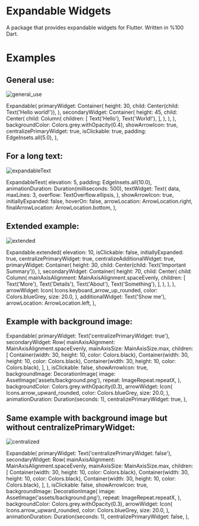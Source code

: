 <h1>Expandable Widgets</h1>
A package that provides expandable widgets for Flutter. Written in %100 Dart.

<h1> Examples </h1>
<h2> General use: </h2>

![general_use](https://user-images.githubusercontent.com/69001201/120908143-15d74b80-c670-11eb-81df-b3a5f83a99ac.gif)

Expandable(
 primaryWidget: Container(
   height: 30,
   child: Center(child: Text('Hello world!')),
 ),
 secondaryWidget: Container(
   height: 45,
   child: Center(
     child: Column(
       children: [
         Text('Hello'),
         Text('World!'),
       ],
     ),
   ),
 ),
 backgroundColor: Colors.grey.withOpacity(0.4),
 showArrowIcon: true,
 centralizePrimaryWidget: true,
 isClickable: true,
 padding: EdgeInsets.all(5.0),
),

<h2> For a long text: </h2>

![expandableText](https://user-images.githubusercontent.com/69001201/120908163-4ae39e00-c670-11eb-880d-c82e944931b2.gif)

ExpandableText(
 elevation: 5,
 padding: EdgeInsets.all(10.0),
 animationDuration: Duration(milliseconds: 500),
 textWidget: Text(
   data,
   maxLines: 3,
   overflow: TextOverflow.ellipsis,
 ),
 showArrowIcon: true,
 initiallyExpanded: false,
 hoverOn: false,
 arrowLocation: ArrowLocation.right,
 finalArrowLocation: ArrowLocation.bottom,
),

<h2> Extended example: </h2>

![extended](https://user-images.githubusercontent.com/69001201/120908186-87af9500-c670-11eb-8bef-b5ba7e424a08.gif)

Expandable.extended(
 elevation: 10,
 isClickable: false,
 initiallyExpanded: true,
 centralizePrimaryWidget: true,
 centralizeAdditionalWidget: true,
 primaryWidget: Container(
   height: 30,
   child: Center(child: Text('Important Summary')),
 ),
 secondaryWidget: Container(
   height: 70,
   child: Center(
     child: Column(
       mainAxisAlignment: MainAxisAlignment.spaceEvenly,
       children: [
         Text('More'),
         Text('Details'),
         Text('About'),
         Text('Something'),
       ],
     ),
   ),
 ),
 arrowWidget: Icon(
   Icons.keyboard_arrow_up_rounded,
   color: Colors.blueGrey,
   size: 20.0,
 ),
 additionalWidget: Text('Show me'),
 arrowLocation: ArrowLocation.left,
),
            
<h2> Example with background image: </h2>

Expandable(
 primaryWidget: Text('centralizePrimaryWidget: true'),
 secondaryWidget: Row(
   mainAxisAlignment: MainAxisAlignment.spaceEvenly,
   mainAxisSize: MainAxisSize.max,
   children: [
     Container(width: 30, height: 10, color: Colors.black),
     Container(width: 30, height: 10, color: Colors.black),
     Container(width: 30, height: 10, color: Colors.black),
   ],
 ),
 isClickable: false,
 showArrowIcon: true,
 backgroundImage: DecorationImage(
   image: AssetImage('assets/background.png'),
   repeat: ImageRepeat.repeatX,
 ),
 backgroundColor: Colors.grey.withOpacity(0.3),
 arrowWidget: Icon(
   Icons.arrow_upward_rounded,
   color: Colors.blueGrey,
   size: 20.0,
 ),
  animationDuration: Duration(seconds: 1),
  centralizePrimaryWidget: true,
),

<h2> Same example with background image but without centralizePrimaryWidget: </h2>

![centralized](https://user-images.githubusercontent.com/69001201/120908212-a44bcd00-c670-11eb-8566-1c022fb05060.gif)

Expandable(
 primaryWidget: Text('centralizePrimaryWidget: false'),
 secondaryWidget: Row(
   mainAxisAlignment: MainAxisAlignment.spaceEvenly,
   mainAxisSize: MainAxisSize.max,
   children: [
     Container(width: 30, height: 10, color: Colors.black),
     Container(width: 30, height: 10, color: Colors.black),
     Container(width: 30, height: 10, color: Colors.black),
   ],
 ),
 isClickable: false,
 showArrowIcon: true,
 backgroundImage: DecorationImage(
   image: AssetImage('assets/background.png'),
   repeat: ImageRepeat.repeatX,
 ),
 backgroundColor: Colors.grey.withOpacity(0.3),
 arrowWidget: Icon(
   Icons.arrow_upward_rounded,
   color: Colors.blueGrey,
   size: 20.0,
 ),
 animationDuration: Duration(seconds: 1),
 centralizePrimaryWidget: false,
),
